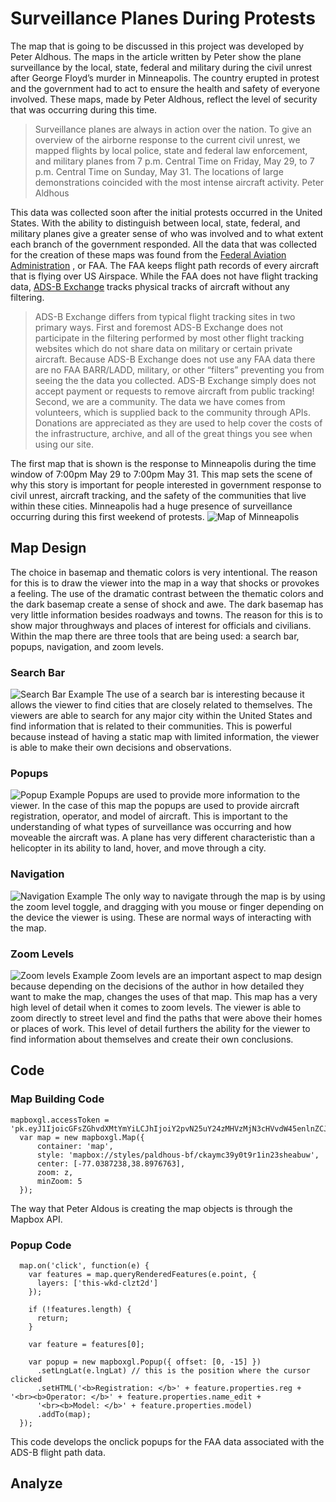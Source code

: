 
# Surveillance Planes During Protests

The map that is going to be discussed in this project was developed by Peter Aldhous. The maps in the article written by Peter show the plane surveillance by the local, state, federal and military during the civil unrest after George Floyd’s murder in Minneapolis. The country erupted in protest and the government had to act to ensure the health and safety of everyone involved. These maps, made by Peter Aldhous, reflect the level of security that was occurring during this time.
> Surveillance planes are always in action over the nation. To give an overview of the airborne response to the current civil unrest, we mapped flights by local police, state and federal law enforcement, and military planes from 7 p.m. Central Time on Friday, May 29, to 7 p.m. Central Time on Sunday, May 31. The locations of large demonstrations coincided with the most intense aircraft activity. Peter Aldhous

This data was collected soon after the initial protests occurred in the United States. With the ability to distinguish between local, state, federal, and military planes give a greater sense of who was involved and to what extent each branch of the government responded.
All the data that was collected for the creation of these maps was found from the [Federal Aviation Administration](https://www.faa.gov/licenses_certificates/aircraft_certification/aircraft_registry/releasable_aircraft_download/) , or FAA. The FAA keeps flight path records of every aircraft that is flying over US Airspace. While the FAA does not have flight tracking data, [ADS-B Exchange](https://www.adsbexchange.com/)  tracks physical tracks of aircraft without any filtering.
>ADS-B Exchange differs from typical flight tracking sites in two primary ways.
First and foremost ADS-B Exchange does not participate in the filtering performed by most other flight tracking websites which do not share data on military or certain private aircraft. Because ADS-B Exchange does not use any FAA data there are no FAA BARR/LADD, military, or other “filters” preventing you from seeing the the data you collected.  ADS-B Exchange simply does not accept payment or requests to remove aircraft from public tracking!
Second, we are a community. The data we have comes from volunteers, which is supplied back to the community through APIs. Donations are appreciated as they are used to help cover the costs of the infrastructure, archive, and all of the great things you see when using our site.

The first map that is shown is the response to Minneapolis during the time window of 7:00pm May 29 to 7:00pm May 31. This map sets the scene of why this story is important for people interested in government response to civil unrest, aircraft tracking, and the safety of the communities that live within these cities. Minneapolis had a huge presence of surveillance occurring during this first weekend of protests.
![Map of Minneapolis](img/Minneapolis.JPG)

## Map Design
The choice in basemap and thematic colors is very intentional. The reason for this is to draw the viewer into the map in a way that shocks or provokes a feeling. The use of the dramatic contrast between the thematic colors and the dark basemap create a sense of shock and awe. The dark basemap has very little information besides roadways and towns. The reason for this is to show major throughways and places of interest for officials and civilians. Within the map there are three tools that are being used: a search bar, popups, navigation, and zoom levels.

### Search Bar
![Search Bar Example](img/Search.JPG)
The use of a search bar is interesting because it allows the viewer to find cities that are closely related to themselves. The viewers are able to search for any major city within the United States and find information that is related to their communities. This is powerful because instead of having a static map with limited information, the viewer is able to make their own decisions and observations.

### Popups
![Popup Example](img/popup.JPG)
Popups are used to provide more information to the viewer. In the case of this map the popups are used to provide aircraft registration, operator, and model of aircraft. This is important to the understanding of what types of surveillance was occurring and how moveable the aircraft was. A plane has very different characteristic than a helicopter in its ability to land, hover, and move through a city.

### Navigation
![Navigation Example](img/Nav.JPG)
The only way to navigate through the map is by using the zoom level toggle, and dragging with you mouse or finger depending on the device the viewer is using. These are normal ways of interacting with the map.

### Zoom Levels
![Zoom levels Example](img/zoom.JPG)
Zoom levels are an important aspect to map design because depending on the decisions of the author in how detailed they want to make the map, changes the uses of that map. This map has a very high level of detail when it comes to zoom levels. The viewer is able to zoom directly to street level and find the paths that were above their homes or places of work. This level of detail furthers the ability for the viewer to find information about themselves and create their own conclusions.

## Code
### Map Building Code
    mapboxgl.accessToken = 'pk.eyJ1IjoicGFsZGhvdXMtYmYiLCJhIjoiY2pvN25uY24zMHVzMjN3cHVvdW45enlnZCJ9.fkZVsl0uxcHs2Mw2_iHnJA';
      var map = new mapboxgl.Map({
          container: 'map',
          style: 'mapbox://styles/paldhous-bf/ckaymc39y0t9r1in23sheabuw',
          center: [-77.0387238,38.8976763],
          zoom: z,
          minZoom: 5
      });

The way that Peter Aldous is creating the map objects is through the Mapbox API.
### Popup Code
      map.on('click', function(e) {
        var features = map.queryRenderedFeatures(e.point, {
          layers: ['this-wkd-clzt2d']
        });

        if (!features.length) {
          return;
        }

        var feature = features[0];

        var popup = new mapboxgl.Popup({ offset: [0, -15] })
          .setLngLat(e.lngLat) // this is the position where the cursor clicked
          .setHTML('<b>Registration: </b>' + feature.properties.reg + '<br><b>Operator: </b>' + feature.properties.name_edit +
          '<br><b>Model: </b>' + feature.properties.model)
          .addTo(map);
      });
This code develops the onclick popups for the FAA data associated with the ADS-B flight path data.

## Analyze
